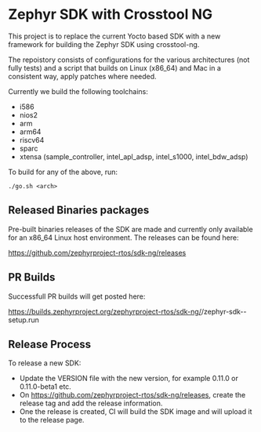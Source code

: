 # Zephyr SDK with Crosstool NG

This project is to replace the current Yocto based SDK with a new framework for
building the Zephyr SDK using crosstool-ng.

The repoistory consists of configurations for the various architectures (not
fully tests) and a script that builds on Linux (x86_64) and Mac in a consistent
way, apply patches where needed.

Currently we build the following toolchains:
- i586
- nios2
- arm
- arm64
- riscv64
- sparc
- xtensa (sample_controller, intel_apl_adsp, intel_s1000, intel_bdw_adsp)

To build for any of the above, run:

```
./go.sh <arch>
```

## Released Binaries packages

Pre-built binaries releases of the SDK are made and currently only available for
an x86_64 Linux host environment.  The releases can be found here:

https://github.com/zephyrproject-rtos/sdk-ng/releases

## PR Builds

Successfull PR builds will get posted here:

https://builds.zephyrproject.org/zephyrproject-rtos/sdk-ng/<PR NUMBER>/zephyr-sdk-<VERISON>-setup.run

## Release Process

To release a new SDK:

- Update the VERSION file with the new version, for example 0.11.0 or
  0.11.0-beta1 etc.
- On https://github.com/zephyrproject-rtos/sdk-ng/releases, create the release
  tag and add the release information.
- One the release is created, CI will build the SDK image and will upload it to
  the release page.
